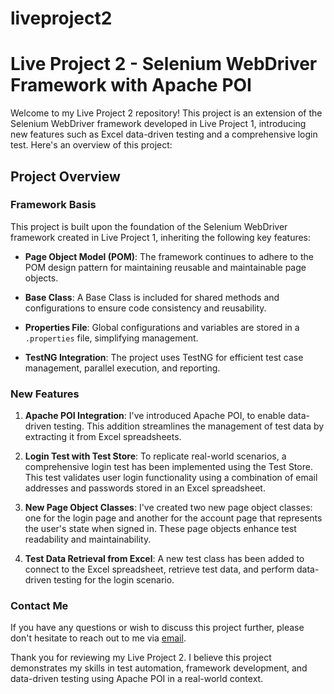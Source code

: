 # liveproject2
# Live Project 2 - Selenium WebDriver Framework with Apache POI

Welcome to my Live Project 2 repository! This project is an extension of the Selenium WebDriver framework developed in Live Project 1, introducing new features such as Excel data-driven testing and a comprehensive login test. Here's an overview of this project:

## Project Overview

### Framework Basis

This project is built upon the foundation of the Selenium WebDriver framework created in Live Project 1, inheriting the following key features:

- **Page Object Model (POM)**: The framework continues to adhere to the POM design pattern for maintaining reusable and maintainable page objects.

- **Base Class**: A Base Class is included for shared methods and configurations to ensure code consistency and reusability.

- **Properties File**: Global configurations and variables are stored in a `.properties` file, simplifying management.

- **TestNG Integration**: The project uses TestNG for efficient test case management, parallel execution, and reporting.

### New Features

1. **Apache POI Integration**: I've introduced Apache POI,  to enable data-driven testing. This addition streamlines the management of test data by extracting it from Excel spreadsheets.

2. **Login Test with Test Store**: To replicate real-world scenarios, a comprehensive login test has been implemented using the Test Store. This test validates user login functionality using a combination of email addresses and passwords stored in an Excel spreadsheet.

3. **New Page Object Classes**: I've created two new page object classes: one for the login page and another for the account page that represents the user's state when signed in. These page objects enhance test readability and maintainability.

4. **Test Data Retrieval from Excel**: A new test class has been added to connect to the Excel spreadsheet, retrieve test data, and perform data-driven testing for the login scenario.


### Contact Me

If you have any questions or wish to discuss this project further, please don't hesitate to reach out to me via [email](mailto:andreeaapostol2020@gmail.com).

Thank you for reviewing my Live Project 2. I believe this project demonstrates my skills in test automation, framework development, and data-driven testing using Apache POI in a real-world context.
